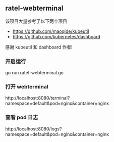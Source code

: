 ## ratel-webterminal



该项目大量参考了以下两个项目

- https://github.com/maoqide/kubeutil
- https://github.com/kubernetes/dashboard

感谢 kubeutil 和 dashboard 作者!



### 开启运行

go run ratel-webterminal.go

### 打开 webterminal

http://localhost:8080/terminal?namespace=default&pod=nginx&container=nginx

### 查看 pod 日志

http://localhost:8080/logs?namespace=default&pod=nginx&container=nginx
